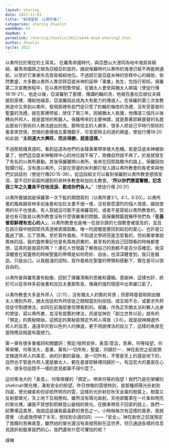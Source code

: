 ```yaml
---
layout: sharing
date: 2022-11-03
title: "新增靈修：以弗所書1"
categories: sharing Zhuolin
weekNum: 44
dayNum: 4
permalink: /sharing/zhuolin/2022/wk44-day4-sharing2.html
author: Zhuolin
cycle: 2022
---
```


以弗所位於現在的土耳其。 在羅馬帝國時代，與亞歷山大港同為地中海貿易樞紐，羅馬帝國將之做為亞細亞的首府。據說保羅時代以弗所的海港已經不再能夠通航，以至於它漸漸失去貿易樞紐地位。不過因它是亞底米神的崇拜中心的緣故，依然繁盛，大多數以弗所人靠崇拜亞底米神的延伸「事業」為生，包括行邪術。保羅第二次宣教旅程中，在以弗所短暫停留，在猶太人會堂與猶太人辯論（使徒行傳18:19-21）。他走以後，亞波羅到了那裡，傳講約翰的洗，他被百基拉亞居拉夫婦接到家裡，傳給他福音，亞波羅因此成為大有能力的傳道人。在保羅的第三次宣教旅途中又來到以弗所，發現那裡有些門徒只受了約翰的悔改的洗禮，沒有受基督的聖靈的洗禮，就在那裡停留，居住了兩三年。因被猶太人抵擋，他傳道三個月以後轉向外邦人，就是當地的希臘人。保羅帶來的主要神蹟，就是靠著耶穌基督的名趕出那些行邪術的人無法趕出的鬼。那時信主的人頗多，很多人把自己平時行邪術的書拿來焚燒，焚燒的書價值五萬塊銀子，可見那時主的道的興盛，使徒行傳19:20如此說: “**主的道大大興旺，而且得勝，就是這樣。**”

不過那抵擋真道的，看到這道為他們的金錢事業帶來極大危機。若是亞底米神被拋棄了，他們這亞底米神敬拜中心的地位就不保了，商機自然就不再了。於是就發生了有名的以弗所暴動。其後保羅離開以弗所，後來在回耶路撒冷的路上，保羅因怕耽擱行程，沒有進以弗所，只是在旁邊的米利都打發人請以弗所教會的長老來與他們交談話別（使徒行傳20:15-38）。從這段經文可以看到保羅對以弗所教會感情至深，當不亞於前面所讀到的哥林多教會和加拉太教會。“**所以你們應當警醒，記念我三年之久晝夜不住地流淚、勸戒你們各人。**”（使徒行傳‬ ‭20‬:‭31‬）

以弗所書據說是保羅第一次下監的期間寫的（以弗所書3:1，4:1，6:20）。以弗所書的風格跟哥林多前後書和加拉太書不很一樣，沒有那麼濃烈的個人情感，據說使用的句子也很長。有人質疑這可能不是保羅寫的，或者不是寫給以弗所教會的。但是也有可能是以弗所教會沒有什麼很嚴重的問題，因保羅開篇就稱呼他們為「**在基督耶穌裡有忠心的人**」。以弗所教會也是唯一在啟示錄的七個教會被提及的，並且在啟示錄中她因堅持真道被褒獎鼓勵，唯一的提醒是要回到起初的愛心，也許是公義過了頭，忘了恩典。至於寫作風格，不知道文學研究是怎麼看的，但如果單單說風格的話，我的靈修筆記也是有風格迥異的，甚至有的我自己回頭看的時候都會想，這真的是我寫的嗎？！連在人世間最了解我自己的我都不是百分百確定。我深深體會在寫靈修的時候聖靈的帶領是如何奇妙、自由，也深深體會到，我只是器皿，只是出口。以我粗淺的認知，寫作風格在聖靈的帶領和感動下，實在是可以很自由的。

以弗所書與羅馬書有點像，回到了保羅清晰的思維和邏輯。感謝神，這樣也好，終於可以從哥林多前後書和加拉太書那焦急、傷痛的強烈情感中出來緩口氣了。

以弗所教會大多是外邦人（2:11），沒有猶太人的舊約背景；但那時基督剛剛由猶太人傳到外邦，猶太信徒和外邦信徒之間相當別別扭扭。或互相不合，或要求外邦信徒守割禮律法，如同在前幾部書信裡看到的。保羅，作為正宗猶太法利賽人出身的使徒，寫以弗所書，並沒有提舊約律法，而是從神在「創立世界以前」就有的「預定」的奧秘開始，這預定的奧秘是預定外邦人得救（3:6）。就是說神揀選外邦人的旨意，遠遠早於對以色列人的揀選，更不用說律法的設立了，這樣的角度在當時應該相當有震撼力。

第一章有很多重複詞和關鍵詞：預定/按照安排，美意/意旨，恩典，何等指望，何等榮耀，何等浩大，基業，萬有/一切所有，聖靈，同歸於一… 神在創世之前就預定揀選外邦人的美意，祂的計劃的最後，是一切所有，不管是天上的還是地下的，自然也不管是外邦人還是猶太人，都在基督耶穌裡同歸於一。有這宏大的畫面在心中，很多信徒間不一樣的意見都算不得什麼了。

這何等浩大的「美意」、何等榮耀的「預定」，帶來何等的指望！我們乃是在榮耀的shekinah榮光裡，滿有安全的盼望。昨日傍晚的雲很特別，是那種把陽光折射到四處，使光線柔和但卻依然明亮的雲，這樣的光折射在秋天金黃的樹葉上，樹葉又反射那榮光，天上地下互相應和。雖然沒有陽光直射，天地卻籠罩在一片柔和明亮的榮光裡。讓我不禁想到耶穌登山變相的榮光。在開車帶孩子回家的路上，我們一起驚嘆這美景，我說這是讓我最喜歡的景色之一，小時候每次有這樣的風景，我就感覺 （此處我停頓了半天，想找到合適的詞）——「安全」。神在創世之前就預定了救贖的恩典美意，雖然祂的榮光還沒有直接照射在這世界，但已通過各樣的信息見證折射籠罩我們的心，我們還有什麼可懼怕的呢？


琢琳





